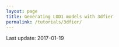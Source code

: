 ```yaml
---
layout: page
title: Generating LOD1 models with 3dfier
permalink: /tutorials/3dfier/
---
```


Last update: 2017-01-19

